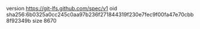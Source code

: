 version https://git-lfs.github.com/spec/v1
oid sha256:6b0325a0cc245c0aa97b236f271844319f230e7fec9f00fa47e70cbb8f92349b
size 8670
